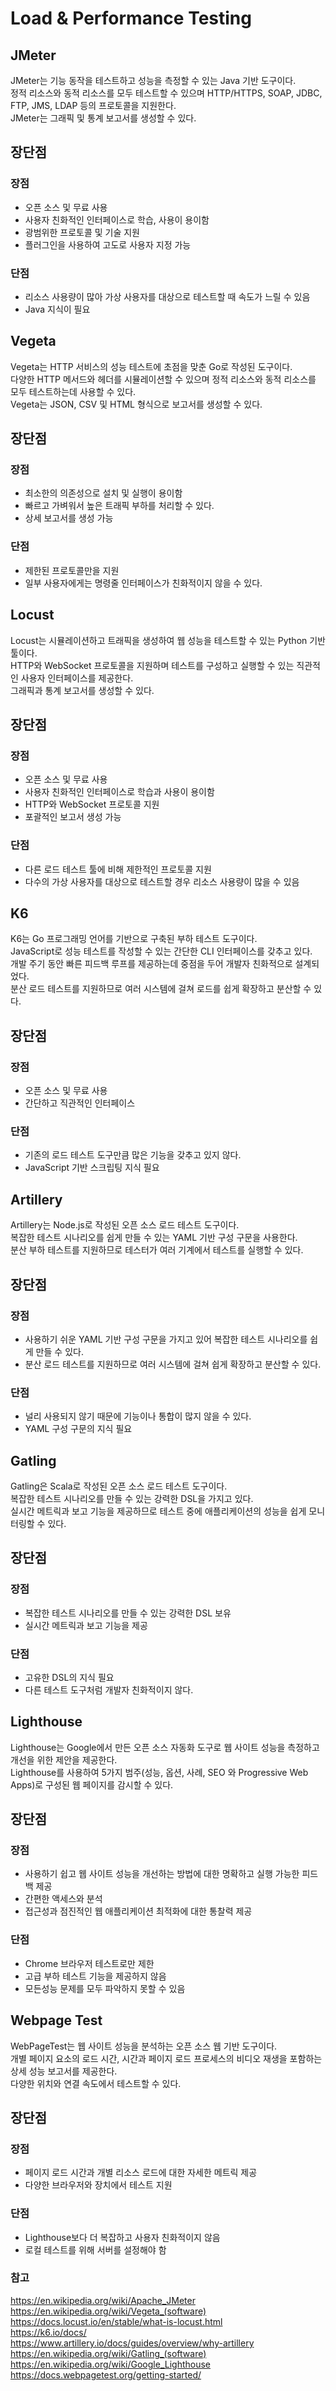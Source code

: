 # Load & Performance Testing
## JMeter
JMeter는 기능 동작을 테스트하고 성능을 측정할 수 있는 Java 기반 도구이다.       
정적 리소스와 동적 리소스를 모두 테스트할 수 있으며 HTTP/HTTPS, SOAP, JDBC, FTP, JMS, LDAP 등의 프로토콜을 지원한다.       
JMeter는 그래픽 및 통계 보고서를 생성할 수 있다.      
## 장단점
### 장점
* 오픈 소스 및 무료 사용
* 사용자 친화적인 인터페이스로 학습, 사용이 용이함
* 광범위한 프로토콜 및 기술 지원
* 플러그인을 사용하여 고도로 사용자 지정 가능
### 단점
* 리소스 사용량이 많아 가상 사용자를 대상으로 테스트할 때 속도가 느릴 수 있음
* Java 지식이 필요

## Vegeta
Vegeta는 HTTP 서비스의 성능 테스트에 초점을 맞춘 Go로 작성된 도구이다.    
다양한 HTTP 메서드와 헤더를 시뮬레이션할 수 있으며 정적 리소스와 동적 리소스를 모두 테스트하는데 사용할 수 있다.       
Vegeta는 JSON, CSV 및 HTML 형식으로 보고서를 생성할 수 있다.
## 장단점
### 장점
* 최소한의 의존성으로 설치 및 실행이 용이함
* 빠르고 가벼워서 높은 트래픽 부하를 처리할 수 있다.
* 상세 보고서를 생성 가능
### 단점
* 제한된 프로토콜만을 지원
* 일부 사용자에게는 명령줄 인터페이스가 친화적이지 않을 수 있다.

## Locust
Locust는 시뮬레이션하고 트래픽을 생성하여 웹 성능을 테스트할 수 있는 Python 기반 툴이다.      
HTTP와 WebSocket 프로토콜을 지원하며 테스트를 구성하고 실행할 수 있는 직관적인 사용자 인터페이스를 제공한다.   
그래픽과 통계 보고서를 생성할 수 있다.
## 장단점
### 장점
* 오픈 소스 및 무료 사용
* 사용자 친화적인 인터페이스로 학습과 사용이 용이함
* HTTP와 WebSocket 프로토콜 지원
* 포괄적인 보고서 생성 가능
### 단점
* 다른 로드 테스트 툴에 비해 제한적인 프로토콜 지원
* 다수의 가상 사용자를 대상으로 테스트할 경우 리소스 사용량이 많을 수 있음

## K6
K6는 Go 프로그래밍 언어를 기반으로 구축된 부하 테스트 도구이다.     
JavaScript로 성능 테스트를 작성할 수 있는 간단한 CLI 인터페이스를 갖추고 있다.     
개발 주기 동안 빠른 피드백 루프를 제공하는데 중점을 두어 개발자 친화적으로 설계되었다.   
분산 로드 테스트를 지원하므로 여러 시스템에 걸쳐 로드를 쉽게 확장하고 분산할 수 있다.
## 장단점
### 장점
* 오픈 소스 및 무료 사용
* 간단하고 직관적인 인터페이스
### 단점
* 기존의 로드 테스트 도구만큼 많은 기능을 갖추고 있지 않다.
* JavaScript 기반 스크립팅 지식 필요

## Artillery
Artillery는 Node.js로 작성된 오픈 소스 로드 테스트 도구이다.    
복잡한 테스트 시나리오를 쉽게 만들 수 있는 YAML 기반 구성 구문을 사용한다.   
분산 부하 테스트를 지원하므로 테스터가 여러 기계에서 테스트를 실행할 수 있다.
## 장단점
### 장점
* 사용하기 쉬운 YAML 기반 구성 구문을 가지고 있어 복잡한 테스트 시나리오를 쉽게 만들 수 있다.
* 분산 로드 테스트를 지원하므로 여러 시스템에 걸쳐 쉽게 확장하고 분산할 수 있다.
### 단점
* 널리 사용되지 않기 때문에 기능이나 통합이 많지 않을 수 있다.
* YAML 구성 구문의 지식 필요

## Gatling
Gatling은 Scala로 작성된 오픈 소스 로드 테스트 도구이다.      
복잡한 테스트 시나리오를 만들 수 있는 강력한 DSL을 가지고 있다.    
실시간 메트릭과 보고 기능을 제공하므로 테스트 중에 애플리케이션의 성능을 쉽게 모니터링할 수 있다.
## 장단점
### 장점
* 복잡한 테스트 시나리오를 만들 수 있는 강력한 DSL 보유
* 실시간 메트릭과 보고 기능을 제공
### 단점
* 고유한 DSL의 지식 필요
* 다른 테스트 도구처럼 개발자 친화적이지 않다.

## Lighthouse
Lighthouse는 Google에서 만든 오픈 소스 자동화 도구로 웹 사이트 성능을 측정하고 개선을 위한 제안을 제공한다.   
Lighthouse를 사용하여 5가지 범주(성능, 옵션, 사례, SEO 와 Progressive Web Apps)로 구성된 웹 페이지를 감시할 수 있다.
## 장단점
### 장점
* 사용하기 쉽고 웹 사이트 성능을 개선하는 방법에 대한 명확하고 실행 가능한 피드백 제공
* 간편한 액세스와 분석
* 접근성과 점진적인 웹 애플리케이션 최적화에 대한 통찰력 제공
### 단점
* Chrome 브라우저 테스트로만 제한
* 고급 부하 테스트 기능을 제공하지 않음
* 모든성능 문제를 모두 파악하지 못할 수 있음

## Webpage Test
WebPageTest는 웹 사이트 성능을 분석하는 오픈 소스 웹 기반 도구이다.   
개별 페이지 요소의 로드 시간, 시간과 페이지 로드 프로세스의 비디오 재생을 포함하는 상세 성능 보고서를 제공한다.   
다양한 위치와 연결 속도에서 테스트할 수 있다.

## 장단점
### 장점
* 페이지 로드 시간과 개별 리소스 로드에 대한 자세한 메트릭 제공
* 다양한 브라우저와 장치에서 테스트 지원
### 단점
* Lighthouse보다 더 복잡하고 사용자 친화적이지 않음
* 로컬 테스트를 위해 서버를 설정해야 함

### 참고
https://en.wikipedia.org/wiki/Apache_JMeter       
https://en.wikipedia.org/wiki/Vegeta_(software)        
https://docs.locust.io/en/stable/what-is-locust.html      
https://k6.io/docs/      
https://www.artillery.io/docs/guides/overview/why-artillery    
https://en.wikipedia.org/wiki/Gatling_(software)    
https://en.wikipedia.org/wiki/Google_Lighthouse     
https://docs.webpagetest.org/getting-started/   
